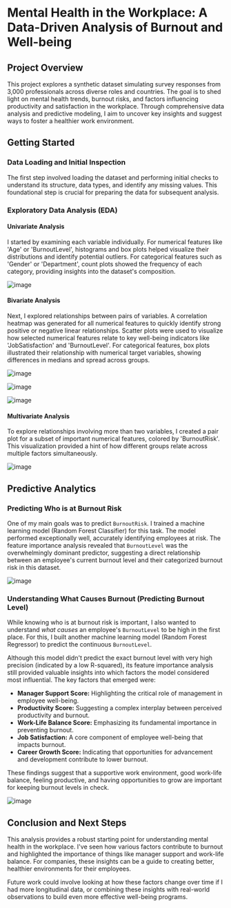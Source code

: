 # Mental Health in the Workplace: A Data-Driven Analysis of Burnout and Well-being

## Project Overview

This project explores a synthetic dataset simulating survey responses from 3,000 professionals across diverse roles and countries. The goal is to shed light on mental health trends, burnout risks, and factors influencing productivity and satisfaction in the workplace. Through comprehensive data analysis and predictive modeling, I aim to uncover key insights and suggest ways to foster a healthier work environment.

## Getting Started

### Data Loading and Initial Inspection

The first step involved loading the dataset and performing initial checks to understand its structure, data types, and identify any missing values. This foundational step is crucial for preparing the data for subsequent analysis.

### Exploratory Data Analysis (EDA)

#### Univariate Analysis

I started by examining each variable individually. For numerical features like 'Age' or 'BurnoutLevel', histograms and box plots helped visualize their distributions and identify potential outliers. For categorical features such as 'Gender' or 'Department', count plots showed the frequency of each category, providing insights into the dataset's composition.

![image](https://github.com/user-attachments/assets/8939ef86-50d9-42f5-be69-f35752f30392)

#### Bivariate Analysis

Next, I explored relationships between pairs of variables. A correlation heatmap was generated for all numerical features to quickly identify strong positive or negative linear relationships. Scatter plots were used to visualize how selected numerical features relate to key well-being indicators like 'JobSatisfaction' and 'BurnoutLevel'. For categorical features, box plots illustrated their relationship with numerical target variables, showing differences in medians and spread across groups.

![image](https://github.com/user-attachments/assets/218d2163-14e1-4f22-91b0-bb933aaad798)


![image](https://github.com/user-attachments/assets/659c0651-7ef6-4070-8300-47193dea3a09)

![image](https://github.com/user-attachments/assets/2a763b1e-db20-4e00-acb9-c2917ead7b89)

#### Multivariate Analysis

To explore relationships involving more than two variables, I created a pair plot for a subset of important numerical features, colored by 'BurnoutRisk'. This visualization provided a hint of how different groups relate across multiple factors simultaneously.

![image](https://github.com/user-attachments/assets/a07a2f6d-6384-4be6-a351-8c8b590c8186)

## Predictive Analytics

### Predicting Who is at Burnout Risk

One of my main goals was to predict `BurnoutRisk`. I trained a machine learning model (Random Forest Classifier) for this task. The model performed exceptionally well, accurately identifying employees at risk. The feature importance analysis revealed that `BurnoutLevel` was the overwhelmingly dominant predictor, suggesting a direct relationship between an employee's current burnout level and their categorized burnout risk in this dataset.

![image](https://github.com/user-attachments/assets/e2cdb8bc-a344-4db4-92e4-e6e6c1c34a37)

### Understanding What Causes Burnout (Predicting Burnout Level)

While knowing who is at burnout risk is important, I also wanted to understand *what causes* an employee's `BurnoutLevel` to be high in the first place. For this, I built another machine learning model (Random Forest Regressor) to predict the continuous `BurnoutLevel`.

Although this model didn't predict the exact burnout level with very high precision (indicated by a low R-squared), its feature importance analysis still provided valuable insights into which factors the model considered most influential. The key factors that emerged were:

* **Manager Support Score:** Highlighting the critical role of management in employee well-being.
* **Productivity Score:** Suggesting a complex interplay between perceived productivity and burnout.
* **Work-Life Balance Score:** Emphasizing its fundamental importance in preventing burnout.
* **Job Satisfaction:** A core component of employee well-being that impacts burnout.
* **Career Growth Score:** Indicating that opportunities for advancement and development contribute to lower burnout.

These findings suggest that a supportive work environment, good work-life balance, feeling productive, and having opportunities to grow are important for keeping burnout levels in check.

![image](https://github.com/user-attachments/assets/49094e0d-11b4-4f08-82e6-79b22fa90177)

## Conclusion and Next Steps

This analysis provides a robust starting point for understanding mental health in the workplace. I've seen how various factors contribute to burnout and highlighted the importance of things like manager support and work-life balance. For companies, these insights can be a guide to creating better, healthier environments for their employees.

Future work could involve looking at how these factors change over time if I had more longitudinal data, or combining these insights with real-world observations to build even more effective well-being programs.
